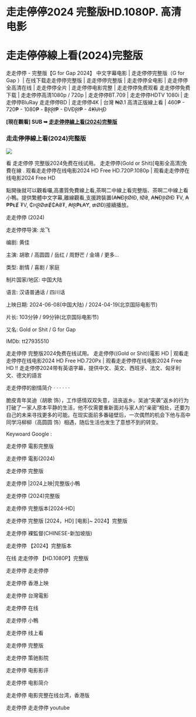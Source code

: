 # 走走停停2024 完整版HD.1080P. 高清电影

<h1>走走停停線上看(2024)完整版</h1>
<p dir="auto"></p>
走走停停 - 完整版【G for Gap 2024】 中文字幕电影 | 走走停停完整版（G for Gap ）| 在线下载走走停停完整版 | 走走停停完整版 | 走走停停全电影 | 走走停停全高清在线 | 走走停停全片 | 走走停停电影完整 | 走走停停免费观看 走走停停免费下载 | 走走停停高清1080p / 720p | 走走停停BT.709 | 走走停停HDTV 1080i | 走走停停BluRay 走走停停BD | 走走停停4K | 台灣 ₦Ø.1 高清正版線上看 | 460₱ - 720₱ - 1080₱ - ฿ⱤⱤł₱ - ĐVĐⱤł₱ - 4₭ɄⱧĐ
<p dir="auto"></p>
<p dir="auto"><strong>[現在觀看] SUB ➥ </strong><strong><a href="https://watchflixs.com/zh/movie/1272676" rel="nofollow">走走停停線上看(2024)完整版</a></strong></p>
<p dir="auto"></p>
<h3>走走停停線上看(2024)完整版</h3>
<img src="https://i.ytimg.com/vi/owBQcZLZVRY/sddefault.jpg"/>
<p dir="auto"></p>
看 走走停停 完整版2024免费在线试用。 走走停停(Gold or Shit)[电影全高清]免費在線 . 观看走走停停在线电影2024 HD Free HD.720P.1080p | 观看走走停停在线电影2024 Free HD
<p dir="auto"></p>
點開後就可以觀看囉,高畫質免費線上看,茶啊二中線上看完整版、茶啊二中線上看小鴨。提供繁體中文字幕,離線觀看,支援跨裝置(₳₦ĐⱤØłĐ, łØ₴, ₳₦ĐⱤØłĐ ₮V, ₳₱₱ⱠɆ ₮V, ₵ⱧⱤØ₥Ɇ₵₳₴₮, ₳łⱤ₱Ⱡ₳Ɏ, ₥ØĐ)接續播放。
<p dir="auto"></p>
走走停停 (2024)<p dir="auto"></p>
走走停停导演: 龙飞<p dir="auto"></p>
编剧: 黄佳<p dir="auto"></p>
主演: 胡歌 / 高圆圆 / 岳红 / 周野芒 / 金靖 / 更多...<p dir="auto"></p>
类型: 剧情 / 喜剧 / 家庭<p dir="auto"></p>
制片国家/地区: 中国大陆<p dir="auto"></p>
语言: 汉语普通话 / 四川话<p dir="auto"></p>
上映日期: 2024-06-08(中国大陆) / 2024-04-19(北京国际电影节)<p dir="auto"></p>
片长: 103分钟 / 99分钟(北京国际电影节)<p dir="auto"></p>
又名: Gold or Shit / G for Gap<p dir="auto"></p>
IMDb: tt27935510<p dir="auto"></p>
<p dir="auto"></p>
走走停停 完整版2024免费在线试用。 走走停停((Gold or Shit))電影 HD | 观看走走停停在线电影2024 HD Free HD.720Px | 观看走走停停在线电影2024 Free HD !! 走走停停2024带有英语字幕，提供中文、英文、西班牙、法文、匈牙利文、德文的語言
<p dir="auto"></p>
走走停停的剧情简介 · · · · · ·<p dir="auto"></p>
脆皮青年吴迪（胡歌 饰），工作感情双双失意，沮丧返乡。吴迪“突袭”返乡的行为打破了一家人原本平静的生活，他不仅需要重新面对与家人的“亲密”相处，还要为自己的未来寻找更多的可能。在现实面前多番碰壁后，一次偶然的机会下他与高中同学冯柳柳（高圆圆 饰）相遇，随后生活也发生了意想不到的转变。
<p dir="auto"></p>
Keywoard Google :
<p dir="auto"></p>
走走停停 電影完整版<p dir="auto"></p>
走走停停 電影(2024)<p dir="auto"></p>
走走停停 完整版<p dir="auto"></p>
走走停停 |2024上映|完整版小鴨<p dir="auto"></p>
走走停停 (2024)完整版<p dir="auto"></p>
走走停停 完整版本[2024-HD]<p dir="auto"></p>
走走停停 完整版 [2024，HD] [电影]~ 2024】完整版<p dir="auto"></p>
走走停停 裸監督(CHINESE-新加坡版)<p dir="auto"></p>
走走停停 【2024】完整版本<p dir="auto"></p>
在线 走走停停 【HD.1080P】完整版<p dir="auto"></p>
走走停停 走走停停<p dir="auto"></p>
走走停停 香港上映<p dir="auto"></p>
走走停停 台灣電影<p dir="auto"></p>
走走停停 在线<p dir="auto"></p>
走走停停 小鴨<p dir="auto"></p>
走走停停 线上看<p dir="auto"></p>
走走停停 完整版<p dir="auto"></p>
走走停停 策驰影院<p dir="auto"></p>
走走停停 电影影评<p dir="auto"></p>
走走停停 电影简介<p dir="auto"></p>
走走停停 电影完整在线台湾，香港版<p dir="auto"></p>
走走停停 走走停停 youtube<p dir="auto"></p>
